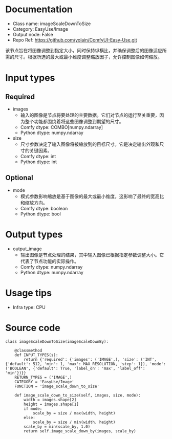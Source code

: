 # Documentation
- Class name: imageScaleDownToSize
- Category: EasyUse/Image
- Output node: False
- Repo Ref: https://github.com/yolain/ComfyUI-Easy-Use.git

该节点旨在将图像调整到指定大小，同时保持纵横比，并确保调整后的图像适应所需的尺寸。根据所选的最大或最小维度调整缩放因子，允许控制图像如何缩放。

# Input types
## Required
- images
    - 输入的图像是节点将要处理的主要数据。它们对节点的运行至关重要，因为整个功能都围绕着将这些图像调整到期望的尺寸。
    - Comfy dtype: COMBO[numpy.ndarray]
    - Python dtype: numpy.ndarray
- size
    - 尺寸参数决定了输入图像将被缩放到的目标尺寸。它是决定输出外观和尺寸的关键因素。
    - Comfy dtype: int
    - Python dtype: int
## Optional
- mode
    - 模式参数影响缩放是基于图像的最大或最小维度。这影响了最终的宽高比和缩放方向。
    - Comfy dtype: boolean
    - Python dtype: bool

# Output types
- output_image
    - 输出图像是节点处理的结果，其中输入图像已根据指定参数调整大小。它代表了节点功能的实际操作。
    - Comfy dtype: numpy.ndarray
    - Python dtype: numpy.ndarray

# Usage tips
- Infra type: CPU

# Source code
```
class imageScaleDownToSize(imageScaleDownBy):

    @classmethod
    def INPUT_TYPES(s):
        return {'required': {'images': ('IMAGE',), 'size': ('INT', {'default': 512, 'min': 1, 'max': MAX_RESOLUTION, 'step': 1}), 'mode': ('BOOLEAN', {'default': True, 'label_on': 'max', 'label_off': 'min'})}}
    RETURN_TYPES = ('IMAGE',)
    CATEGORY = 'EasyUse/Image'
    FUNCTION = 'image_scale_down_to_size'

    def image_scale_down_to_size(self, images, size, mode):
        width = images.shape[2]
        height = images.shape[1]
        if mode:
            scale_by = size / max(width, height)
        else:
            scale_by = size / min(width, height)
        scale_by = min(scale_by, 1.0)
        return self.image_scale_down_by(images, scale_by)
```